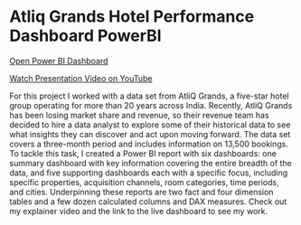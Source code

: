 # Atliq Grands Hotel Performance Dashboard PowerBI

[Open Power BI Dashboard](https://app.powerbi.com/view?r=eyJrIjoiNWM0NjViY2YtN2RhOS00OGJjLTg4ZDQtYTY0MDJkZDE4OTNjIiwidCI6ImM2ZTU0OWIzLTVmNDUtNDAzMi1hYWU5LWQ0MjQ0ZGM1YjJjNCJ9&embedImagePlaceholder=true)

[Watch Presentation Video on YouTube](https://youtu.be/DKChGxn5YLM?si=j27MlFfFG5PL1I66)

For this project I worked with a data set from AtliQ Grands, a five-star hotel group operating for more than 20 years across India. Recently, AtliQ Grands has been losing market share and revenue, so their revenue team has decided to hire a data analyst to explore some of their historical data to see what insights they can discover and act upon moving forward. The data set covers a three-month period and includes information on 13,500 bookings. To tackle this task, I created a Power BI report with six dashboards: one summary dashboard with key information covering the entire breadth of the data, and five supporting dashboards each with a specific focus, including specific properties, acquisition channels, room categories, time periods, and cities. Underpinning these reports are two fact and four dimension tables and a few dozen calculated columns and DAX measures. Check out my explainer video and the link to the live dashboard to see my work.
